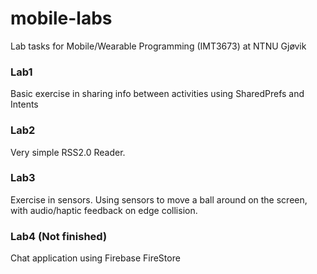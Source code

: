 # mobile-labs

Lab tasks for Mobile/Wearable Programming (IMT3673) at NTNU Gjøvik


### Lab1
Basic exercise in sharing info between activities using SharedPrefs and Intents

### Lab2
Very simple RSS2.0 Reader.

### Lab3
Exercise in sensors.
Using sensors to move a ball around on the screen, with audio/haptic feedback on edge collision.

### Lab4 (Not finished)
Chat application using Firebase FireStore
